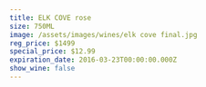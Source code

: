 ```yaml
---
title: ELK COVE rose
size: 750ML
image: /assets/images/wines/elk cove final.jpg
reg_price: $1499
special_price: $12.99
expiration_date: 2016-03-23T00:00:00.000Z
show_wine: false
---
```



